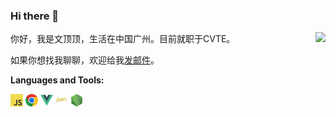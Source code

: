 ### Hi there 👋


<img align="right" src="https://github-readme-stats.vercel.app/api?username=flowerField&show_icons=true&icon_color=58a6ff&text_color=333333&bg_color=ffffff&hide_title=true&theme=radical&include_all_commits=true" />

你好，我是文顶顶，生活在中国广州。目前就职于CVTE。

如果你想找我聊聊，欢迎给我[发邮件](mailto:wendingding_ios@126.com)。

**Languages and Tools:**

<code><img height="20" src="https://raw.githubusercontent.com/github/explore/main/topics/javascript/javascript.png"></code>
<code><img height="20" src="https://raw.githubusercontent.com/github/explore/main/topics/chrome/chrome.png"></code>
<code><img height="20" src="https://raw.githubusercontent.com/github/explore/main/topics/vue/vue.png"></code>
<code><img height="20" src="https://raw.githubusercontent.com/github/explore/main/topics/babel/babel.png"></code>
<code><img height="20" src="https://raw.githubusercontent.com/github/explore/main/topics/nodejs/nodejs.png"></code>

<!--
**flowerField/flowerField** is a ✨ _special_ ✨ repository because its `README.md` (this file) appears on your GitHub profile.

Here are some ideas to get you started:

- 🔭 I’m currently working on ...
- 🌱 I’m currently learning ...
- 👯 I’m looking to collaborate on ...
- 🤔 I’m looking for help with ...
- 💬 Ask me about ...
- 📫 How to reach me: ...
- 😄 Pronouns: ...
- ⚡ Fun fact: ...
-->

